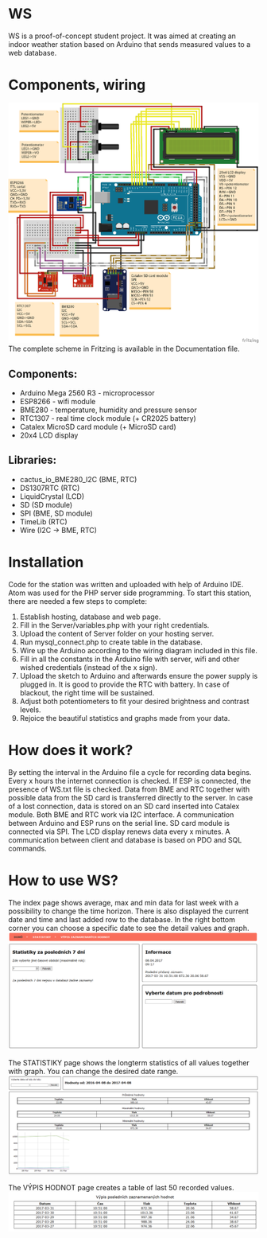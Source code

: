 # WS
WS is a proof-of-concept student project. It was aimed at creating an indoor weather station based on Arduino that sends measured values to a web database.

# Components, wiring
![Wiring diagram](/Documentation/WS_diagram.png)
The complete scheme in Fritzing is available in the Documentation file.

## Components:
* Arduino Mega 2560 R3 - microprocessor
* ESP8266 - wifi module
* BME280 - temperature, humidity and pressure sensor
* RTC1307 - real time clock module (+ CR2025 battery)
* Catalex MicroSD card module (+ MicroSD card)
* 20x4 LCD display

## Libraries:
* cactus_io_BME280_I2C (BME, RTC)
* DS1307RTC (RTC)
* LiquidCrystal (LCD)
* SD (SD module)
* SPI (BME, SD module)
* TimeLib (RTC)
* Wire (I2C -> BME, RTC)

# Installation
Code for the station was written and uploaded with help of Arduino IDE.  Atom was used for the PHP server side programming. To start this station, there are needed a few steps to complete:
1. Establish hosting, database and web page.
2. Fill in the Server/variables.php with your right credentials.
3. Upload the content of Server folder on your hosting server.
4. Run mysql_connect.php to create table in the database.
5. Wire up the Arduino according to the wiring diagram included in this file.
6. Fill in all the constants in the Arduino file with server, wifi and other wished credentials (instead of the x sign).
7. Upload the sketch to Arduino and afterwards ensure the power supply is plugged in. It is good to provide the RTC with battery. In case of blackout, the right time will be sustained.
8. Adjust both potentiometers to fit your desired brightness and contrast levels.
9. Rejoice the beautiful statistics and graphs made from your data.

# How does it work?
By setting the interval in the Arduino file a cycle for recording data begins. Every x hours the internet connection is checked. If ESP is connected, the presence of WS.txt file is checked. Data from BME and RTC together with possible data from the SD card is transferred directly to the server. In case of a lost connection, data is stored on an SD card inserted into Catalex module. Both BME and RTC work via I2C interface. A communication between Arduino and ESP runs on the serial line. SD card module is connected via SPI. The LCD display renews data every x minutes.
A communication between client and database is based on PDO and SQL commands.

# How to use WS?
The index page shows average, max and min data for last week with a possibility to change the time horizon. There is also displayed the current date and time and last added row to the database. In the right bottom corner you can choose a specific date to see the detail values and graph.
![Index](/Documentation/index.png)

The STATISTIKY page shows the longterm statistics of all values together with graph. You can change the desired date range.
![Stats](/Documentation/stats.png)

The VÝPIS HODNOT page creates a table of last 50 recorded values.
![List of values](/Documentation/list.png)
